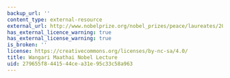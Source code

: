 ```yaml
---
backup_url: ''
content_type: external-resource
external_url: http://www.nobelprize.org/nobel_prizes/peace/laureates/2004/maathai-lecture-text.html
has_external_licence_warning: true
has_external_license_warning: true
is_broken: ''
license: https://creativecommons.org/licenses/by-nc-sa/4.0/
title: Wangari Maathai Nobel Lecture
uid: 279655f8-4415-44ce-a31e-95c33c58a963
---
```

